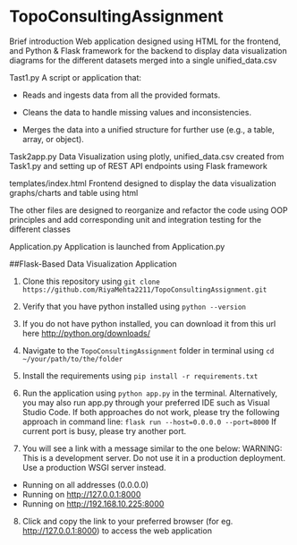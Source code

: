 # TopoConsultingAssignment
Brief introduction
Web application designed using HTML for the frontend, and Python & Flask framework for the backend to display data visualization diagrams for the different datasets merged into a single unified_data.csv

Tast1.py
A script or application that:

- Reads and ingests data from all the provided formats.

- Cleans the data to handle missing values and inconsistencies.

- Merges the data into a unified structure for further use (e.g., a table, array, or object).

Task2app.py
Data Visualization using plotly, unified_data.csv created from Task1.py and setting up of REST API endpoints using Flask framework

templates/index.html
Frontend designed to display the data visualization graphs/charts and table using html

The other files are designed to reorganize and refactor the code using OOP principles and add corresponding unit and integration testing
for the different classes

Application.py
Application is launched from Application.py

##Flask-Based Data Visualization Application
1. Clone this repository using `git clone https://github.com/RiyaMehta2211/TopoConsultingAssignment.git`
2. Verify that you have python installed using `python --version`
3. If you do not have python installed, you can download it from this url here http://python.org/downloads/
4. Navigate to the `TopoConsultingAssignment` folder in terminal using `cd ~/your/path/to/the/folder`
5. Install the requirements using `pip install -r requirements.txt`
6. Run the application using `python app.py` in the terminal. Alternatively, you may also run app.py through your preferred
IDE such as Visual Studio Code. If both approaches do not work, please try the following approach in command line:
`flask run --host=0.0.0.0 --port=8000` If current port is busy, please try another port.

7. You will see a link with a message similar to the one below:
WARNING: This is a development server. Do not use it in a production deployment. Use a production WSGI server instead.
 * Running on all addresses (0.0.0.0)
 * Running on http://127.0.0.1:8000
 * Running on http://192.168.10.225:8000 
8. Click and copy the link to your preferred browser (for eg. http://127.0.0.1:8000) to access the web application